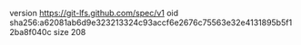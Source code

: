 version https://git-lfs.github.com/spec/v1
oid sha256:a62081ab6d9e323213324c93accf6e2676c75563e32e4131895b5f12ba8f040c
size 208
